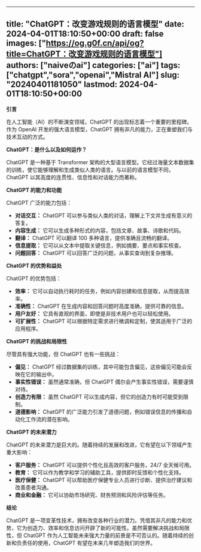 
---
title: "ChatGPT：改变游戏规则的语言模型"
date: 2024-04-01T18:10:50+00:00
draft: false
images: ["https://og.g0f.cn/api/og?title=ChatGPT：改变游戏规则的语言模型"]
authors: ["naiveのai"]
categories: ["ai"]
tags: ["chatgpt","sora","openai","Mistral AI"]
slug: "20240401181050"
lastmod: 2024-04-01T18:10:50+00:00
---
**引言**

在人工智能（AI）的不断演变领域，ChatGPT 的出现标志着一个重要的里程碑。作为 OpenAI 开发的强大语言模型，ChatGPT 拥有非凡的能力，正在重塑我们与技术互动的方式。

**ChatGPT：是什么以及如何运作？**

ChatGPT 是一种基于 Transformer 架构的大型语言模型。它经过海量文本数据集的训练，使它能够理解和生成类似人类的语言。与以前的语言模型不同，ChatGPT 以其高度的连贯性、信息性和对话能力而著称。

**ChatGPT 的能力和功能**

ChatGPT 广泛的能力包括：

* **对话交互：** ChatGPT 可以参与类似人类的对话，理解上下文并生成有意义的答复。
* **内容生成：** 它可以生成多种形式的内容，包括文章、故事、诗歌和代码。
* **翻译：** ChatGPT 可以翻译 100 多种语言，提供准确且流畅的翻译。
* **信息提取：** 它可以从文本中提取关键信息，例如摘要、要点和事实核查。
* **问题回答：** ChatGPT 可以回答广泛的问题，从事实查询到复杂推理。

**ChatGPT 的优势和益处**

ChatGPT 的优势包括：

* **效率：** 它可以自动执行耗时的任务，例如内容创建和信息提取，从而提高效率。
* **准确性：** ChatGPT 在生成内容和回答问题时高度准确，提供可靠的信息。
* **用户友好：** 它具有直观的界面，即使是非技术用户也可以轻松使用。
* **可扩展性：** ChatGPT 可以根据特定需求进行微调和定制，使其适用于广泛的应用程序。

**ChatGPT 的挑战和局限性**

尽管具有强大功能，但 ChatGPT 也有一些挑战：

* **偏见：** ChatGPT 经过数据集的训练，其中可能包含偏见，这些偏见可能会反映在它的输出中。
* **事实性错误：** 虽然通常准确，但 ChatGPT 偶尔会产生事实性错误，需要谨慎对待。
* **创造力有限：** 虽然 ChatGPT 可以生成内容，但它的创造力有时可能受到限制。
* **道德影响：** ChatGPT 的广泛能力引发了道德问题，例如错误信息的传播和自动化工作流的潜在影响。

**ChatGPT 的未来潜力**

ChatGPT 的未来潜力是巨大的。随着持续的发展和改进，它有望在以下领域产生重大影响：

* **客户服务：** ChatGPT 可以提供个性化且高效的客户服务，24/7 全天候可用。
* **教育：** 它可以作为教学和学习的辅助工具，提供即时反馈和个性化支持。
* **医疗保健：** ChatGPT 可以帮助医疗保健专业人员进行诊断、提供治疗建议和改善患者沟通。
* **商业和金融：** 它可以协助市场研究、财务预测和风险评估等任务。

**结论**

ChatGPT 是一项变革性技术，拥有改变各种行业的潜力。凭借其非凡的能力和优势，它为创造力、效率和信息访问开辟了新的可能性。虽然需要解决挑战和局限性，但 ChatGPT 作为人工智能未来强大力量的前景是不可否认的。随着持续的创新和负责任的使用，ChatGPT 有望在未来几年塑造我们的世界。